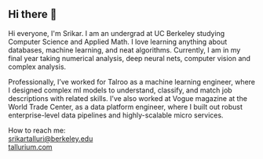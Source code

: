## Hi there 👋

Hi everyone, I'm Srikar. I am an undergrad at UC Berkeley studying Computer Science and Applied Math. I love learning anything about databases, machine learning, and neat algorithms. Currently, I am in my final year taking numerical analysis, deep neural nets, computer vision and complex analysis.

Professionally, I’ve worked for Talroo as a machine learning engineer, where I designed complex ml models to understand, classify, and match job descriptions with related skills. I’ve also worked at Vogue magazine at the World Trade Center, as a data platform engineer, where I built out robust enterprise-level data pipelines and highly-scalable micro services.

How to reach me: \
srikartalluri@berkeley.edu \
[tallurium.com](https://tallurium.com/)

<!--
**srikartalluri/srikartalluri** is a ✨ _special_ ✨ repository because its `README.md` (this file) appears on your GitHub profile.

Here are some ideas to get you started:

- 🔭 I’m currently working on ...
- 🌱 I’m currently learning ...
- 👯 I’m looking to collaborate on ...
- 🤔 I’m looking for help with ...
- 💬 Ask me about ...
- 📫 How to reach me: ...
- 😄 Pronouns: ...
- ⚡ Fun fact: ...
-->
